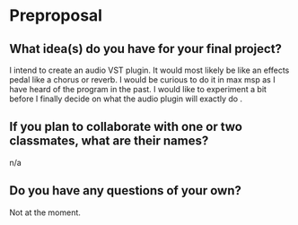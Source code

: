 # Preproposal

## What idea(s) do you have for your final project?

I intend to create an audio VST plugin. It would most likely be like an effects pedal like a chorus or reverb. I would be curious to do it in max msp as I have heard of the program in the past. I would like to experiment a bit before I finally decide on what the audio plugin will exactly do
.
## If you plan to collaborate with one or two classmates, what are their names?

n/a

## Do you have any questions of your own?

Not at the moment. 
